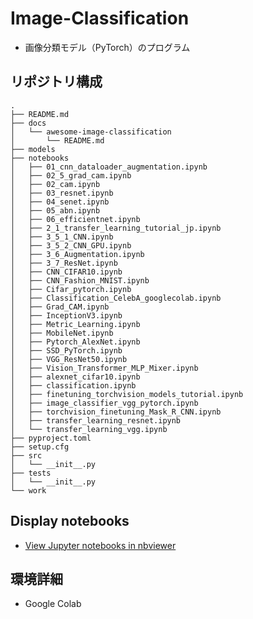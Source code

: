 # Image-Classification
* 画像分類モデル（PyTorch）のプログラム

## リポジトリ構成
```
.
├── README.md
├── docs
│   └── awesome-image-classification
│       └── README.md
├── models
├── notebooks
│   ├── 01_cnn_dataloader_augmentation.ipynb
│   ├── 02_5_grad_cam.ipynb
│   ├── 02_cam.ipynb
│   ├── 03_resnet.ipynb
│   ├── 04_senet.ipynb
│   ├── 05_abn.ipynb
│   ├── 06_efficientnet.ipynb
│   ├── 2_1_transfer_learning_tutorial_jp.ipynb
│   ├── 3_5_1_CNN.ipynb
│   ├── 3_5_2_CNN_GPU.ipynb
│   ├── 3_6_Augmentation.ipynb
│   ├── 3_7_ResNet.ipynb
│   ├── CNN_CIFAR10.ipynb
│   ├── CNN_Fashion_MNIST.ipynb
│   ├── Cifar_pytorch.ipynb
│   ├── Classification_CelebA_googlecolab.ipynb
│   ├── Grad_CAM.ipynb
│   ├── InceptionV3.ipynb
│   ├── Metric_Learning.ipynb
│   ├── MobileNet.ipynb
│   ├── Pytorch_AlexNet.ipynb
│   ├── SSD_PyTorch.ipynb
│   ├── VGG_ResNet50.ipynb
│   ├── Vision_Transformer_MLP_Mixer.ipynb
│   ├── alexnet_cifar10.ipynb
│   ├── classification.ipynb
│   ├── finetuning_torchvision_models_tutorial.ipynb
│   ├── image_classifier_vgg_pytorch.ipynb
│   ├── torchvision_finetuning_Mask_R_CNN.ipynb
│   ├── transfer_learning_resnet.ipynb
│   └── transfer_learning_vgg.ipynb
├── pyproject.toml
├── setup.cfg
├── src
│   └── __init__.py
├── tests
│   └── __init__.py
└── work
```

## Display notebooks

- [View Jupyter notebooks in nbviewer](https://nbviewer.jupyter.org/github/ykato27/Image-Classification/tree/main/notebook/)

## 環境詳細

- Google Colab